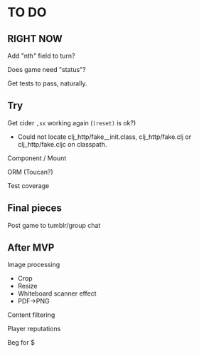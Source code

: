 # TO DO

## RIGHT NOW

Add "nth" field to turn?

Does game need "status"?

Get tests to pass, naturally.

## Try

Get cider `,sx` working again (`(reset)` is ok?)

- Could not locate clj_http/fake__init.class, clj_http/fake.clj or clj_http/fake.cljc on classpath. 

Component / Mount

ORM (Toucan?)

Test coverage

## Final pieces

Post game to tumblr/group chat

## After MVP

Image processing
- Crop
- Resize
- Whiteboard scanner effect
- PDF->PNG

Content filtering

Player reputations

Beg for $
